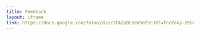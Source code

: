 ```yaml
---
title: Feedback
layout: iframe
link: https://docs.google.com/forms/d/e/1FAIpQLSeWSnY5cJVlwfncYoVy-2EbX5dC4rmKWfJeSlUiefNDCk2HAg/viewform?embedded=true
---
```

